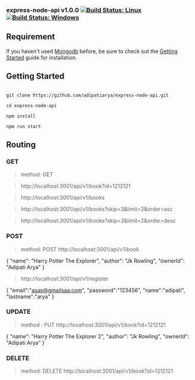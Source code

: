 ### express-node-api v1.0.0 [![Build Status: Linux](https://travis-ci.org/gruntjs/grunt-contrib-less.svg?branch=master)](https://travis-ci.org/gruntjs/grunt-contrib-less) [![Build Status: Windows](https://ci.appveyor.com/api/projects/status/ho4vr86k30r8un49/branch/master?svg=true)](https://ci.appveyor.com/project/gruntjs/grunt-contrib-less/branch/master)


## Requirement

If you haven't used [Mongodb](https://docs.mongodb.com) before, be sure to check out the [Getting Started](https://docs.mongodb.com/v3.2/tutorial/v3.2/tutorial/) guide for installation.

## Getting Started

```shell

git clone https://github.com/adipatiarya/express-node-api.git 

cd express-node-api

npm install

npm run start

```
## Routing

### GET

> method: GET

> http://localhost:3001/api/v1/book?id=1212121

> http://localhost:3001/api/v1/books

> http://localhost:3001/api/v1/books?skip=3&limit=2&order=asc

> http://localhost:3001/api/v1/books?skip=3&limit=2&order=desc


### POST 

> method: POST
> http://localhost:3001/api/v1/book

{
    "name": "Harry Potter The Explorer",
    "author": "Jk Rowling",
    "ownerId": "Adipati Arya"
}
> http://localhost:3001/api/v1/register

{
	"email":"asas@gmailsaa.com",
	"password":"123456",
	"name":"adipati",
	"lastname":"arya"
}

### UPDATE

> method : PUT
> http://localhost:3001/api/v1/book?id=1212121

{
    "name": "Harry Potter The Explorer 2",
    "author": "Jk Rowling",
    "ownerId": "Adipati Arya"
}

### DELETE

> method: DELETE
> http://localhost:3001/api/v1/book?id=1212121
